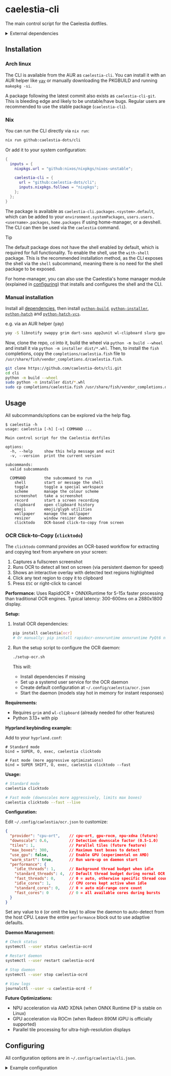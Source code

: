 # caelestia-cli

The main control script for the Caelestia dotfiles.

<details><summary id="dependencies">External dependencies</summary>

-   [`libnotfy`](https://gitlab.gnome.org/GNOME/libnotify) - sending notifications
-   [`swappy`](https://github.com/jtheoof/swappy) - screenshot editor
-   [`grim`](https://gitlab.freedesktop.org/emersion/grim) - taking screenshots
-   [`dart-sass`](https://github.com/sass/dart-sass) - discord theming
-   [`app2unit`](https://github.com/Vladimir-csp/app2unit) - launching apps
-   [`wl-clipboard`](https://github.com/bugaevc/wl-clipboard) - copying to clipboard
-   [`slurp`](https://github.com/emersion/slurp) - selecting an area
-   [`gpu-screen-recorder`](https://git.dec05eba.com/gpu-screen-recorder/about) - screen recording
-   `glib2` - closing notifications
-   [`cliphist`](https://github.com/sentriz/cliphist) - clipboard history
-   [`fuzzel`](https://codeberg.org/dnkl/fuzzel) - clipboard history/emoji picker

### Optional dependencies for OCR click-to-copy (`clicktodo` command)

-   [`grim`](https://gitlab.freedesktop.org/emersion/grim) - taking screenshots (already listed above)
-   [`wl-clipboard`](https://github.com/bugaevc/wl-clipboard) - copying to clipboard (already listed above)
-   Python packages: `rapidocr-onnxruntime`, `onnxruntime`, `PyQt6`, `numpy`, `threadpoolctl` (install via `pip install caelestia[ocr]`)

**Performance Note:** The OCR feature uses RapidOCR with ONNXRuntime for optimal CPU performance (5-15x faster than EasyOCR). For best results on high-resolution displays, run the setup script to configure the persistent daemon:

</details>

## Installation

### Arch linux

The CLI is available from the AUR as `caelestia-cli`. You can install it with an AUR helper
like [`yay`](https://github.com/Jguer/yay) or manually downloading the PKGBUILD and running `makepkg -si`.

A package following the latest commit also exists as `caelestia-cli-git`. This is bleeding edge
and likely to be unstable/have bugs. Regular users are recommended to use the stable package
(`caelestia-cli`).

### Nix

You can run the CLI directly via `nix run`:

```sh
nix run github:caelestia-dots/cli
```

Or add it to your system configuration:

```nix
{
  inputs = {
    nixpkgs.url = "github:nixos/nixpkgs/nixos-unstable";

    caelestia-cli = {
      url = "github:caelestia-dots/cli";
      inputs.nixpkgs.follows = "nixpkgs";
    };
  };
}
```

The package is available as `caelestia-cli.packages.<system>.default`, which can be added to your
`environment.systemPackages`, `users.users.<username>.packages`, `home.packages` if using home-manager,
or a devshell. The CLI can then be used via the `caelestia` command.

> [!TIP]
> The default package does not have the shell enabled by default, which is required for full functionality.
> To enable the shell, use the `with-shell` package. This is the recommended installation method, as
> the CLI exposes the shell via the `shell` subcommand, meaning there is no need for the shell package
> to be exposed.

For home-manager, you can also use the Caelestia's home manager module (explained in
[configuring](https://github.com/caelestia-dots/shell?tab=readme-ov-file#home-manager-module)) that
installs and configures the shell and the CLI.

### Manual installation

Install all [dependencies](#dependencies), then install
[`python-build`](https://github.com/pypa/build),
[`python-installer`](https://github.com/pypa/installer),
[`python-hatch`](https://github.com/pypa/hatch) and
[`python-hatch-vcs`](https://github.com/ofek/hatch-vcs).

e.g. via an AUR helper (yay)

```sh
yay -S libnotify swappy grim dart-sass app2unit wl-clipboard slurp gpu-screen-recorder glib2 cliphist fuzzel python-build python-installer python-hatch python-hatch-vcs
```

Now, clone the repo, `cd` into it, build the wheel via `python -m build --wheel`
and install it via `python -m installer dist/*.whl`. Then, to install the `fish`
completions, copy the `completions/caelestia.fish` file to
`/usr/share/fish/vendor_completions.d/caelestia.fish`.

```sh
git clone https://github.com/caelestia-dots/cli.git
cd cli
python -m build --wheel
sudo python -m installer dist/*.whl
sudo cp completions/caelestia.fish /usr/share/fish/vendor_completions.d/caelestia.fish
```

## Usage

All subcommands/options can be explored via the help flag.

```
$ caelestia -h
usage: caelestia [-h] [-v] COMMAND ...

Main control script for the Caelestia dotfiles

options:
  -h, --help     show this help message and exit
  -v, --version  print the current version

subcommands:
  valid subcommands

  COMMAND        the subcommand to run
    shell        start or message the shell
    toggle       toggle a special workspace
    scheme       manage the colour scheme
    screenshot   take a screenshot
    record       start a screen recording
    clipboard    open clipboard history
    emoji        emoji/glyph utilities
    wallpaper    manage the wallpaper
    resizer      window resizer daemon
    clicktodo    OCR-based click-to-copy from screen
```

### OCR Click-to-Copy (`clicktodo`)

The `clicktodo` command provides an OCR-based workflow for extracting and copying text from anywhere on your screen:

1. Captures a fullscreen screenshot
2. Runs OCR to detect all text on screen (via persistent daemon for speed)
3. Shows an interactive overlay with detected text regions highlighted
4. Click any text region to copy it to clipboard
5. Press `ESC` or right-click to cancel

**Performance:** Uses RapidOCR + ONNXRuntime for 5-15x faster processing than traditional OCR engines. Typical latency: 300-600ms on a 2880x1800 display.

**Setup:**

1. Install OCR dependencies:
   ```sh
   pip install caelestia[ocr]
   # Or manually: pip install rapidocr-onnxruntime onnxruntime PyQt6 numpy
   ```

2. Run the setup script to configure the OCR daemon:
   ```sh
   ./setup-ocr.sh
   ```

   This will:
   - Install dependencies if missing
   - Set up a systemd user service for the OCR daemon
   - Create default configuration at `~/.config/caelestia/ocr.json`
   - Start the daemon (models stay hot in memory for instant responses)

**Requirements:**
- Requires `grim` and `wl-clipboard` (already needed for other features)
- Python 3.13+ with pip

**Hyprland keybinding example:**

Add to your `hyprland.conf`:
```
# Standard mode
bind = SUPER, O, exec, caelestia clicktodo

# Fast mode (more aggressive optimizations)
bind = SUPER SHIFT, O, exec, caelestia clicktodo --fast
```

**Usage:**
```sh
# Standard mode
caelestia clicktodo

# Fast mode (downscales more aggressively, limits max boxes)
caelestia clicktodo --fast --live
```

**Configuration:**

Edit `~/.config/caelestia/ocr.json` to customize:
```json
{
  "provider": "cpu-ort",    // cpu-ort, gpu-rocm, npu-xdna (future)
  "downscale": 0.6,         // Detection downscale factor (0.5-1.0)
  "tiles": 1,               // Parallel tiles (future feature)
  "max_boxes": 300,         // Maximum text boxes to detect
  "use_gpu": false,         // Enable GPU (experimental on AMD)
  "warm_start": true,       // Run warm-up on daemon start
  "performance": {
    "idle_threads": 1,      // Background thread budget when idle
    "standard_threads": 4,  // Default thread budget during normal OCR
    "fast_threads": 0,      // 0 = auto, otherwise specific thread count
    "idle_cores": 1,        // CPU cores kept active when idle
    "standard_cores": 0,    // 0 = auto mid-range core count
    "fast_cores": 0         // 0 = all available cores during bursts
  }
}
```

Set any value to `0` (or omit the key) to allow the daemon to auto-detect from the host CPU. Leave the entire `performance` block out to use adaptive defaults.

**Daemon Management:**
```sh
# Check status
systemctl --user status caelestia-ocrd

# Restart daemon
systemctl --user restart caelestia-ocrd

# Stop daemon
systemctl --user stop caelestia-ocrd

# View logs
journalctl --user -u caelestia-ocrd -f
```

**Future Optimizations:**
- NPU acceleration via AMD XDNA (when ONNX Runtime EP is stable on Linux)
- GPU acceleration via ROCm (when Radeon 890M iGPU is officially supported)
- Parallel tile processing for ultra-high-resolution displays

## Configuring

All configuration options are in `~/.config/caelestia/cli.json`.

<details><summary>Example configuration</summary>

```json
{
    "record": {
        "extraArgs": []
    },
    "wallpaper": {
        "postHook": "echo $WALLPAPER_PATH"  
    },
    "theme": {
        "enableTerm": true,
        "enableHypr": true,
        "enableDiscord": true,
        "enableSpicetify": true,
        "enableFuzzel": true,
        "enableBtop": true,
        "enableGtk": true,
        "enableQt": true
    },
    "toggles": {
        "communication": {
            "discord": {
                "enable": true,
                "match": [{ "class": "discord" }],
                "command": ["discord"],
                "move": true
            },
            "whatsapp": {
                "enable": true,
                "match": [{ "class": "whatsapp" }],
                "move": true
            }
        },
        "music": {
            "spotify": {
                "enable": true,
                "match": [{ "class": "Spotify" }, { "initialTitle": "Spotify" }, { "initialTitle": "Spotify Free" }],
                "command": ["spicetify", "watch", "-s"],
                "move": true
            },
            "feishin": {
                "enable": true,
                "match": [{ "class": "feishin" }],
                "move": true
            }
        },
        "sysmon": {
            "btop": {
                "enable": true,
                "match": [{ "class": "btop", "title": "btop", "workspace": { "name": "special:sysmon" } }],
                "command": ["foot", "-a", "btop", "-T", "btop", "fish", "-C", "exec btop"]
            }
        },
        "todo": {
            "todoist": {
                "enable": true,
                "match": [{ "class": "Todoist" }],
                "command": ["todoist"],
                "move": true
            }
        }
    }
}
```

</details>
